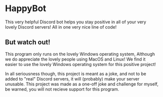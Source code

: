 # HappyBot
This very helpful Discord bot helps you stay positive in all of your very lovely Discord servers! All in one very nice line of code!

## But watch out!
This program only runs on the lovely Windows operating system, Although we do appreciate the lovely people using MacOS and Linux!
We find it easier to use the lovely Windows operating system for this positive project!

In all seriousness though, this project is meant as a joke, and not to be added to "real" Discord servers, it will (probably) make your server unusable.
This project was made as a one-off joke and challenge for myself, be warned, you will not recieve support for this program.
